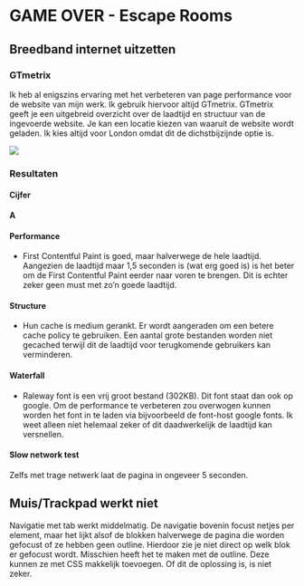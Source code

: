# GAME OVER - Escape Rooms

## Breedband internet uitzetten

### GTmetrix
Ik heb al enigszins ervaring met het verbeteren van page performance voor de website van mijn werk. Ik gebruik hiervoor altijd GTmetrix. GTmetrix geeft je een uitgebreid overzicht over de laadtijd en structuur van de ingevoerde website. Je kan een locatie kiezen van waaruit de website wordt geladen. Ik kies altijd voor London omdat dit de dichstbijzijnde optie is.

![](img/gtmetrix.png)

### Resultaten

#### Cijfer

**A**

#### Performance
- First Contentful Paint is goed, maar halverwege de hele laadtijd. Aangezien de laadtijd maar 1,5 seconden is (wat erg goed is) is het beter om de First Contentful Paint eerder naar voren te brengen. Dit is echter zeker geen must met zo’n goede laadtijd.

#### Structure
- Hun cache is medium gerankt. Er wordt aangeraden om een betere cache policy te gebruiken. Een aantal grote bestanden worden niet gecached terwijl dit de laadtijd voor terugkomende gebruikers kan verminderen.

#### Waterfall
- Raleway font is een vrij groot bestand (302KB). Dit font staat dan ook op google. Om de performance te verbeteren zou overwogen kunnen worden het font in te laden via bijvoorbeeld de font-host google fonts. Ik weet alleen niet helemaal zeker of dit daadwerkelijk de laadtijd kan versnellen.

#### Slow network test
Zelfs met trage netwerk laat de pagina in ongeveer 5 seconden.


## Muis/Trackpad werkt niet

Navigatie met tab werkt middelmatig. De navigatie bovenin focust netjes per element, maar het lijkt alsof de blokken halverwege de pagina die worden gefocust of ze hebben geen outline. Hierdoor zie je niet direct op welk blok er gefocust wordt. Misschien heeft het te maken met de outline. Deze kunnen ze met CSS makkelijk toevoegen. Of dit de oplossing is, is niet zeker.
